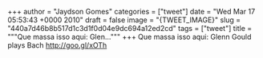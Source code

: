 
+++
author = "Jaydson Gomes"
categories = ["tweet"]
date = "Wed Mar 17 05:53:43 +0000 2010"
draft = false
image = "{TWEET_IMAGE}"
slug = "440a7d46b8b517d1c3d1f0d04e9dc694a12ed2cd"
tags = ["tweet"]
title = """Que massa isso aqui: Glen..."""
+++
Que massa isso aqui: Glenn Gould plays Bach http://goo.gl/xOTh
